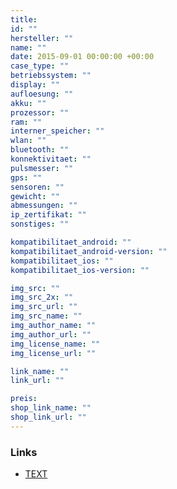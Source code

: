 ```yaml
---
title: 
id: ""
hersteller: ""
name: ""
date: 2015-09-01 00:00:00 +00:00
case_type: ""
betriebssystem: ""
display: ""
aufloesung: ""
akku: ""
prozessor: ""
ram: ""
interner_speicher: ""
wlan: ""
bluetooth: ""
konnektivitaet: ""
pulsmesser: ""
gps: ""
sensoren: ""
gewicht: ""
abmessungen: ""
ip_zertifikat: ""
sonstiges: ""

kompatibilitaet_android: ""
kompatibilitaet_android-version: ""
kompatibilitaet_ios: ""
kompatibilitaet_ios-version: ""

img_src: ""
img_src_2x: ""
img_src_url: ""
img_src_name: ""
img_author_name: ""
img_author_url: ""
img_license_name: ""
img_license_url: ""

link_name: ""
link_url: ""

preis: 
shop_link_name: ""
shop_link_url: ""
---
```


### Links
* [TEXT](LINK)
